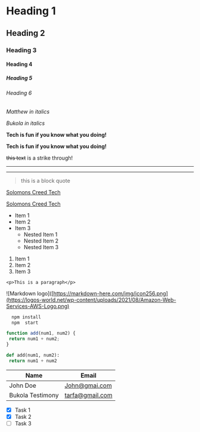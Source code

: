 <!-- Heading -->
# Heading 1
## Heading 2
### Heading 3
#### Heading 4
##### Heading 5
###### Heading 6

<!-- Italics-->

_Matthew in italics_

*Bukola in italics*

<!-- Bold-->

**Tech is fun if you know what you doing!**

__Tech is fun if you know what you doing!__

<!-- Strikethrough-->

~~this text~~ is a strike through!

<!-- Horizontal Rule-->


___
---

<!-- BlockQuote-->

> this is a block quote
<!-- Links-->

[Solomons Creed Tech](www.solomoncreed.com)

[Solomons Creed Tech](www.solomoncreed.com "Solomon's Creed")

<!-- UL-->

* Item 1
* Item 2
* Item 3    
   * Nested Item 1
   * Nested Item 2
   * Nested Item 3

<!-- OL-->

1. Item 1
1. Item 2
1. Item 3
   

<!-- Inline code Block-->

`<p>This is a paragraph</p>`

<!-- Images-->

![Markdown logo]([https://markdown-here.com/img/icon256.png](https://logos-world.net/wp-content/uploads/2021/08/Amazon-Web-Services-AWS-Logo.png)

<!-- Github Markdown-->

<!-- Code Blocks-->

```bash
  npm install
  npm  start
 ```
 
 ```javascript
 function add(num1, num2) {
  return num1 + num2;
 } 
 ```


 ```python
 def add(num1, num2): 
  return num1 + num2
 ```

 <!-- Tables-->

 |Name             | Email           |
 | --------------- | --------------  |
 | John Doe        | John@gmai.com   |
 |Bukola Testimony | tarfa@gmail.com |


<!-- Task List-->

* [x] Task 1
* [x] Task 2
* [ ] Task 3
